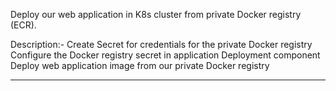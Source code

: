Deploy our web application in K8s cluster from private Docker registry (ECR).

Description:- Create Secret for credentials for the private Docker registry
              Configure the Docker registry secret in application Deployment component
              Deploy web application image from our private Docker registry
              
------------------------------------------------------------------------------------------------------------------------------------

